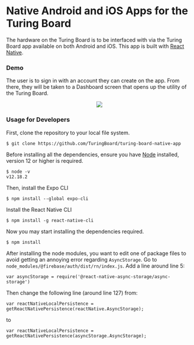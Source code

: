 # Native Android and iOS Apps for the Turing Board

The hardware on the Turing Board is to be interfaced with via the Turing Board app available on both Android and iOS. This app is built with [React Native](https://reactnative.dev/).

### Demo

The user is to sign in with an account they can create on the app. From there, they will be taken to a Dashboard screen that opens up the utility of the Turing Board.

<p align="center">
    <img src="./README/UI.gif"/>
<p>

### Usage for Developers

First, clone the repository to your local file system.

```
$ git clone https://github.com/TuringBoard/turing-board-native-app
```

Before installing all the dependencies, ensure you have [Node](https://nodejs.org/en/) installed, version 12 or higher is required.

```
$ node -v
v12.18.2
```

Then, install the Expo CLI

```
$ npm install --global expo-cli
```

Install the React Native CLI

```
$ npm install -g react-native-cli
```

Now you may start installing the dependencies required.

```
$ npm install
```

After installing the node modules, you want to edit one of package files to avoid getting an annoying error regarding `AsyncStorage`. Go to `node_modules/@firebase/auth/dist/rn/index.js`. Add a line around line 5:

```
var asyncStorage = require('@react-native-async-storage/async-storage')
```

Then change the following line (around line 127) from:

```
var reactNativeLocalPersistence = getReactNativePersistence(reactNative.AsyncStorage);
```

to

```
var reactNativeLocalPersistence = getReactNativePersistence(asyncStorage.AsyncStorage);
```
